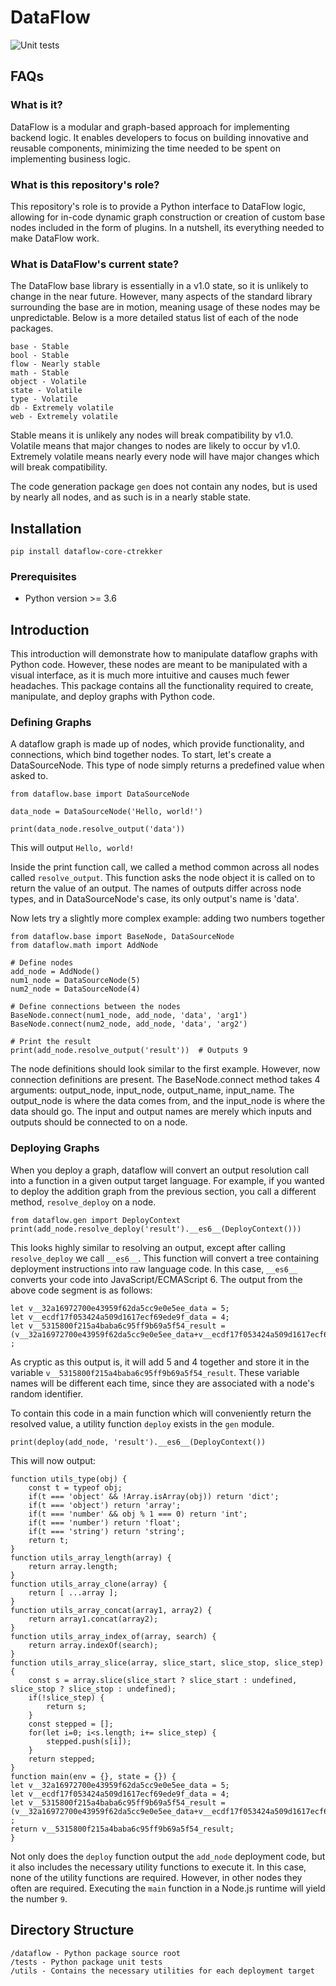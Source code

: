 # DataFlow
![Unit tests](https://github.com/ctrekker/dataflow-core/workflows/Unit%20tests/badge.svg)
## FAQs
### What is it?
DataFlow is a modular and graph-based approach for implementing backend logic.
It enables developers to focus on building innovative and reusable components,
minimizing the time needed to be spent on implementing business logic.

### What is this repository's role?
This repository's role is to provide a Python interface to DataFlow logic, allowing
for in-code dynamic graph construction or creation of custom base nodes included in 
the form of plugins. In a nutshell, its everything needed to make DataFlow work.

### What is DataFlow's current state?
The DataFlow base library is essentially in a v1.0 state, so it is unlikely to change 
in the near future. However, many aspects of the standard library surrounding the base
are in motion, meaning usage of these nodes may be unpredictable. Below is a more 
detailed status list of each of the node packages.
```
base - Stable
bool - Stable
flow - Nearly stable
math - Stable
object - Volatile
state - Volatile
type - Volatile
db - Extremely volatile
web - Extremely volatile
```
Stable means it is unlikely any nodes will break compatibility by v1.0. Volatile means that major changes to 
nodes are likely to occur by v1.0. Extremely volatile means nearly every node will have
major changes which will break compatibility.

The code generation package `gen` does not contain any nodes, but is used by nearly all nodes, and as such is in
a nearly stable state.

## Installation
`pip install dataflow-core-ctrekker`
### Prerequisites
* Python version >= 3.6
## Introduction
This introduction will demonstrate how to manipulate dataflow graphs with Python
code. However, these nodes are meant to be manipulated with a visual interface,
as it is much more intuitive and causes much fewer headaches. This package contains
all the functionality required to create, manipulate, and deploy graphs with Python
code.

### Defining Graphs
A dataflow graph is made up of nodes, which provide functionality, and connections, 
which bind together nodes. To start, let's create a DataSourceNode. This type of
node simply returns a predefined value when asked to.
```
from dataflow.base import DataSourceNode

data_node = DataSourceNode('Hello, world!')

print(data_node.resolve_output('data'))
```
This will output `Hello, world!`

Inside the print function call, we called a method common across all nodes called
`resolve_output`. This function asks the node object it is called on to return
the value of an output. The names of outputs differ across node types, and in
DataSourceNode's case, its only output's name is 'data'.

Now lets try a slightly more complex example: adding two numbers together
```
from dataflow.base import BaseNode, DataSourceNode
from dataflow.math import AddNode

# Define nodes
add_node = AddNode()
num1_node = DataSourceNode(5)
num2_node = DataSourceNode(4)

# Define connections between the nodes
BaseNode.connect(num1_node, add_node, 'data', 'arg1')
BaseNode.connect(num2_node, add_node, 'data', 'arg2')

# Print the result
print(add_node.resolve_output('result'))  # Outputs 9
```
The node definitions should look similar to the first example. However, now connection
definitions are present. The BaseNode.connect method takes 4 arguments: output_node,
input_node, output_name, input_name. The output_node is where the data comes from, and 
the input_node is where the data should go. The input and output names are merely which 
inputs and outputs should be connected to on a node.

### Deploying Graphs
When you deploy a graph, dataflow will convert an output resolution call into a function
in a given output target language. For example, if you wanted to deploy the addition graph
from the previous section, you call a different method, `resolve_deploy` on a node.

```
from dataflow.gen import DeployContext
print(add_node.resolve_deploy('result').__es6__(DeployContext()))
```

This looks highly similar to resolving an output, except after calling `resolve_deploy` we call `__es6__`.
This function will convert a tree containing deployment instructions into raw language code. In this case,
`__es6__` converts your code into JavaScript/ECMAScript 6. The output from the above code segment is as
follows:
```
let v__32a16972700e43959f62da5cc9e0e5ee_data = 5;
let v__ecdf17f053424a509d1617ecf69ede9f_data = 4;
let v__5315800f215a4baba6c95ff9b69a5f54_result = (v__32a16972700e43959f62da5cc9e0e5ee_data+v__ecdf17f053424a509d1617ecf69ede9f_data) ;
```
As cryptic as this output is, it will add 5 and 4 together and store it in the variable `v__5315800f215a4baba6c95ff9b69a5f54_result`.
These variable names will be different each time, since they are associated with a node's random identifier.

To contain this code in a main function which will conveniently return the resolved value, a utility
function `deploy` exists in the `gen` module.

```
print(deploy(add_node, 'result').__es6__(DeployContext())
```
This will now output:
```
function utils_type(obj) {
    const t = typeof obj;
    if(t === 'object' && !Array.isArray(obj)) return 'dict';
    if(t === 'object') return 'array';
    if(t === 'number' && obj % 1 === 0) return 'int';
    if(t === 'number') return 'float';
    if(t === 'string') return 'string';
    return t;
}
function utils_array_length(array) {
    return array.length;
}
function utils_array_clone(array) {
    return [ ...array ];
}
function utils_array_concat(array1, array2) {
    return array1.concat(array2);
}
function utils_array_index_of(array, search) {
    return array.indexOf(search);
}
function utils_array_slice(array, slice_start, slice_stop, slice_step) {
    const s = array.slice(slice_start ? slice_start : undefined, slice_stop ? slice_stop : undefined);
    if(!slice_step) {
        return s;
    }
    const stepped = [];
    for(let i=0; i<s.length; i+= slice_step) {
        stepped.push(s[i]);
    }
    return stepped;
}
function main(env = {}, state = {}) {
let v__32a16972700e43959f62da5cc9e0e5ee_data = 5;
let v__ecdf17f053424a509d1617ecf69ede9f_data = 4;
let v__5315800f215a4baba6c95ff9b69a5f54_result = (v__32a16972700e43959f62da5cc9e0e5ee_data+v__ecdf17f053424a509d1617ecf69ede9f_data) ;
return v__5315800f215a4baba6c95ff9b69a5f54_result;
}
```
Not only does the `deploy` function output the `add_node` deployment code, but it also includes
the necessary utility functions to execute it. In this case, none of the utility functions are
required. However, in other nodes they often are required. Executing the `main` function in
a Node.js runtime will yield the number `9`.

## Directory Structure
```
/dataflow - Python package source root
/tests - Python package unit tests
/utils - Contains the necessary utilities for each deployment target
```